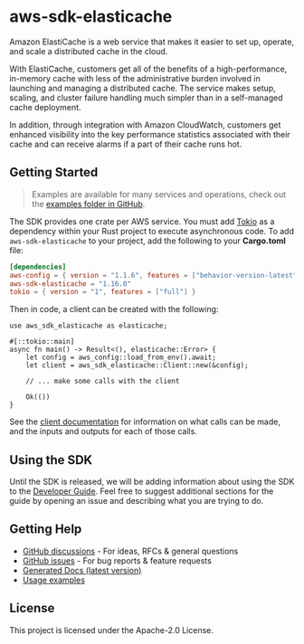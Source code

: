 # aws-sdk-elasticache

Amazon ElastiCache is a web service that makes it easier to set up, operate, and scale a distributed cache in the cloud.

With ElastiCache, customers get all of the benefits of a high-performance, in-memory cache with less of the administrative burden involved in launching and managing a distributed cache. The service makes setup, scaling, and cluster failure handling much simpler than in a self-managed cache deployment.

In addition, through integration with Amazon CloudWatch, customers get enhanced visibility into the key performance statistics associated with their cache and can receive alarms if a part of their cache runs hot.

## Getting Started

> Examples are available for many services and operations, check out the
> [examples folder in GitHub](https://github.com/awslabs/aws-sdk-rust/tree/main/examples).

The SDK provides one crate per AWS service. You must add [Tokio](https://crates.io/crates/tokio)
as a dependency within your Rust project to execute asynchronous code. To add `aws-sdk-elasticache` to
your project, add the following to your **Cargo.toml** file:

```toml
[dependencies]
aws-config = { version = "1.1.6", features = ["behavior-version-latest"] }
aws-sdk-elasticache = "1.16.0"
tokio = { version = "1", features = ["full"] }
```

Then in code, a client can be created with the following:

```rust,no_run
use aws_sdk_elasticache as elasticache;

#[::tokio::main]
async fn main() -> Result<(), elasticache::Error> {
    let config = aws_config::load_from_env().await;
    let client = aws_sdk_elasticache::Client::new(&config);

    // ... make some calls with the client

    Ok(())
}
```

See the [client documentation](https://docs.rs/aws-sdk-elasticache/latest/aws_sdk_elasticache/client/struct.Client.html)
for information on what calls can be made, and the inputs and outputs for each of those calls.

## Using the SDK

Until the SDK is released, we will be adding information about using the SDK to the
[Developer Guide](https://docs.aws.amazon.com/sdk-for-rust/latest/dg/welcome.html). Feel free to suggest
additional sections for the guide by opening an issue and describing what you are trying to do.

## Getting Help

* [GitHub discussions](https://github.com/awslabs/aws-sdk-rust/discussions) - For ideas, RFCs & general questions
* [GitHub issues](https://github.com/awslabs/aws-sdk-rust/issues/new/choose) - For bug reports & feature requests
* [Generated Docs (latest version)](https://awslabs.github.io/aws-sdk-rust/)
* [Usage examples](https://github.com/awslabs/aws-sdk-rust/tree/main/examples)

## License

This project is licensed under the Apache-2.0 License.

